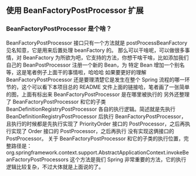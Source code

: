## 使用 BeanFactoryPostProcessor 扩展

### BeanFactoryPostProcessor 是个啥？
BeanFactoryPostProcessor 接口只有一个方法就是 postProcessBeanFactory 见名知意，它是用来后置处理 beanFactory 的。
那么可以干啥呢，可以做很多事情，对 BeanFactory 为所欲为吧，它支持的方法，你想干啥干啥，比如添加我们自己的 BeanPostProcessor 注册一个新的 Bean，为 特定 Bean 增加一个别名等，这是笔者例子上面干的事情啦，哈哈哈
如果要更好的理解 BeanFactoryPostProcessor 还是要理清楚它是发生在整个 Spring 流程的哪一环节的，这个可以看下本项目总的 README 文件上面的链接哈，笔者画了一张简单的图，上面有标出来 BeanFactoryPostProcessor 是在哪里被执行的
另外还整理了 BeanFactoryPostProcessor 和它的子类 BeanDefinitionRegistryPostProcessor 各自的执行逻辑。简述就是先执行 BeanDefinitionRegistryPostProcessor 后执行 BeanFactoryPostProcessor，且执行的时候都是先执行实现了 PriorityOrder 接口的 PostProcessor，之后再执行实现了 Order 接口的 PostProcessor，之后再执行 没有实现这俩接口的 PostProcessor。
关于 BeanFactoryPostProcessor 和它的子类的执行位置，完整路径是：org.springframework.context.support.AbstractApplicationContext.invokeBeanFactoryPostProcessors  这个方法是我们 Spring 非常重要的方法，它的执行逻辑比较复杂，不过大体就是上面说的了。
